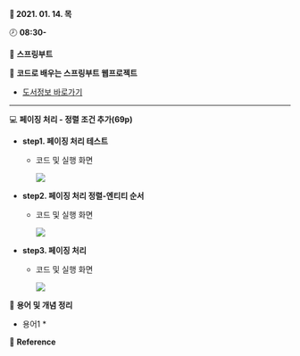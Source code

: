 **:date: 2021. 01. 14. 목**

:clock8: **08:30-**

:bookmark_tabs: **스프링부트**

:green_book: **코드로 배우는 스프링부트 웹프로젝트**

* [도서정보 바로가기](http://www.kyobobook.co.kr/product/detailViewKor.laf?ejkGb=KOR&mallGb=KOR&barcode=9791189184070&orderClick=LEA&Kc=)

---

:computer: **페이징 처리 - 정렬 조건 추가(69p)** 

* **step1. 페이징 처리 테스트**
  * 코드 및  실행 화면

    ![](C:\Users\ADMIN\IdeaProjects\TIL21\SpringBoot\docs\img\0115실습_페이징처리-정렬69p-0.PNG)

* **step2. 페이징 처리 정렬-엔티티 순서**

  * 코드 및  실행 화면

    ![](C:\Users\ADMIN\IdeaProjects\TIL21\SpringBoot\docs\img\0115실습_페이징처리-정렬69p-1.PNG)

* **step3. 페이징 처리**

  * 코드 및  실행 화면

    ![](C:\Users\ADMIN\IdeaProjects\TIL21\SpringBoot\docs\img\0115실습_페이징처리-정렬69p-2.PNG)





:bookmark_tabs: **용어 및 개념 정리**



* 용어1
  * 



:tulip: **Reference**

